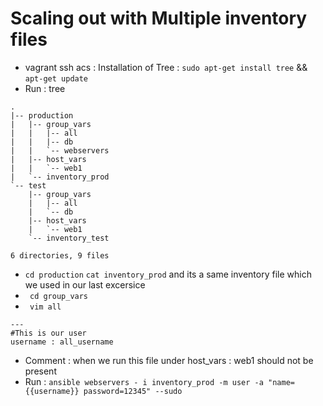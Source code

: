 # Scaling out with Multiple inventory files

- vagrant ssh acs : Installation of Tree : `sudo apt-get install tree` && `apt-get update`
- Run : tree

```
.
|-- production
|   |-- group_vars
|   |   |-- all
|   |   |-- db
|   |   `-- webservers
|   |-- host_vars
|   |   `-- web1
|   `-- inventory_prod
`-- test
    |-- group_vars
    |   |-- all
    |   `-- db
    |-- host_vars
    |   `-- web1
    `-- inventory_test

6 directories, 9 files
````
- `cd production` `cat inventory_prod` and its a same inventory file which we used in our last excersice
- ``` cd group_vars``` 
- ``` vim all```
```
---
#This is our user
username : all_username
```
- Comment : when we run this file under host_vars : web1 should not be present 
- Run : ```ansible webservers - i inventory_prod -m user -a "name={{username}} password=12345" --sudo ```
